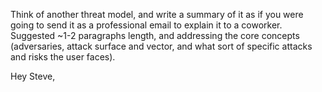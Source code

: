 Think of another threat model, and write a summary of it as if you were going to send it as a professional email to explain it to a coworker. Suggested ~1-2 paragraphs length, and addressing the core concepts (adversaries, attack surface and vector, and what sort of specific attacks and risks the user faces).

  Hey Steve,

  